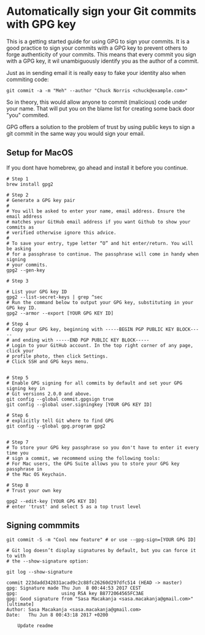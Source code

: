 # Automatically sign your Git commits with GPG key

This is a getting started guide for using GPG to sign your commits.
It is a good practice to sign your commits with a GPG key to prevent others
to forge authenticity of your commits. This means that every commit you sign
with a GPG key, it wil unambiguously identify you as the author of a commit.

Just as in sending email it is really easy to fake your identity also
when commiting code:

```
git commit -a -m "Meh" --author "Chuck Norris <chuck@example.com>"
```

So in theory, this would allow anyone to commit (malicious) code under your
name. That will put you on the blame list for creating some back door "you"
commited.

GPG offers a solution to the problem of trust by using public keys to sign a git
commit in the same way you would sign your email.

## Setup for MacOS
If you dont have homebrew, go ahead and install it before you continue.

```
# Step 1
brew install gpg2

# Step 2
# Generate a GPG key pair
#
# You will be asked to enter your name, email address. Ensure the email address
# matches your GitHub email address if you want Github to show your commits as
# verified otherwise ignore this advice.
#
# To save your entry, type letter “O” and hit enter/return. You will be asking
# for a passphrase to continue. The passphrase will come in handy when signing
# your commits.
gpg2 --gen-key

# Step 3

# List your GPG key ID
gpg2 --list-secret-keys | grep ^sec
# Run the command below to output your GPG key, substituting in your GPG key ID.
gpg2 --armor --export [YOUR GPG KEY ID]

# Step 4
# Copy your GPG key, beginning with -----BEGIN PGP PUBLIC KEY BLOCK-----
# and ending with -----END PGP PUBLIC KEY BLOCK-----
# Login to your GitHub account. In the top right corner of any page, click your
# profile photo, then click Settings.
# Click SSH and GPG keys menu.


# Step 5
# Enable GPG signing for all commits by default and set your GPG signing key in
# Git versions 2.0.0 and above.
git config --global commit.gpgsign true
git config --global user.signingkey [YOUR GPG KEY ID]

# Step 6
# explicitly tell Git where to find GPG
git config --global gpg.program gpg2


# Step 7
# To store your GPG key passphrase so you don't have to enter it every time you
# sign a commit, we recommend using the following tools:
# For Mac users, the GPG Suite allows you to store your GPG key passphrase in
# the Mac OS Keychain.

# Step 8
# Trust your own key

gpg2 --edit-key [YOUR GPG KEY ID]
# enter 'trust' and select 5 as a top trust level

```

## Signing commmits
```
git commit -S -m "Cool new feature" # or use --gpg-sign=[YOUR GPG ID]

# Git log doesn’t display signatures by default, but you can force it to with
# the --show-signature option:

git log --show-signature

commit 223dadd342831acad9c2c88fc26260d297dfc514 (HEAD -> master)
gpg: Signature made Thu Jun  8 00:44:53 2017 CEST
gpg:                using RSA key B8772064565FC3AE
gpg: Good signature from "Sasa Macakanja <sasa.macakanja@gmail.com>" [ultimate]
Author: Sasa Macakanja <sasa.macakanja@gmail.com>
Date:   Thu Jun 8 00:43:18 2017 +0200

    Update readme
```
